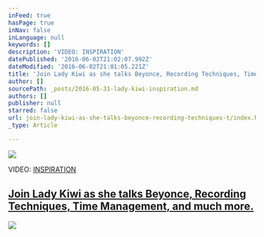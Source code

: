 ```yaml
---
inFeed: true
hasPage: true
inNav: false
inLanguage: null
keywords: []
description: 'VIDEO: INSPIRATION'
datePublished: '2016-06-02T21:02:07.992Z'
dateModified: '2016-06-02T21:01:05.221Z'
title: 'Join Lady Kiwi as she talks Beyonce, Recording Techniques, Time Management, and much more.'
author: []
sourcePath: _posts/2016-05-31-lady-kiwi-inspiration.md
authors: []
publisher: null
starred: false
url: join-lady-kiwi-as-she-talks-beyonce-recording-techniques-t/index.html
_type: Article

---
```

![](https://the-grid-user-content.s3-us-west-2.amazonaws.com/1e839517-df5e-4a65-911d-61293cf3b5fe.png)

VIDEO: [INSPIRATION][0]

## [Join Lady Kiwi as she talks Beyonce, Recording Techniques, Time Management, and much more.][0]
![](https://the-grid-user-content.s3-us-west-2.amazonaws.com/81b93dbf-0410-44a9-bdbe-8e485b90e1c1.png)

[0]: https://www.youtube.com/watch?v=vHguRtIEgU8
